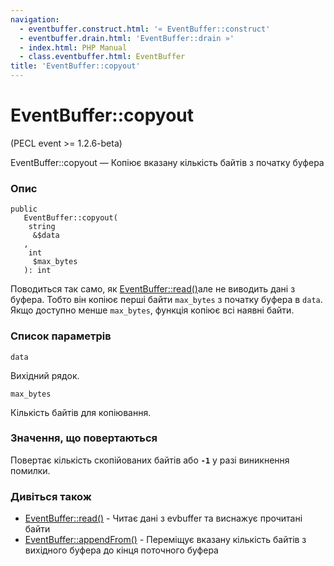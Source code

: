 ```yaml
---
navigation:
  - eventbuffer.construct.html: '« EventBuffer::construct'
  - eventbuffer.drain.html: 'EventBuffer::drain »'
  - index.html: PHP Manual
  - class.eventbuffer.html: EventBuffer
title: 'EventBuffer::copyout'
---
```

# EventBuffer::copyout

(PECL event >= 1.2.6-beta)

EventBuffer::copyout — Копіює вказану кількість байтів з початку буфера

### Опис

```methodsynopsis
public
   EventBuffer::copyout(
    string
     &$data
   , 
    int
     $max_bytes
   ): int
```

Поводиться так само, як [EventBuffer::read()](eventbuffer.read.html)але не виводить дані з буфера. Тобто він копіює перші байти `max_bytes` з початку буфера в `data`. Якщо доступно менше `max_bytes`, функція копіює всі наявні байти.

### Список параметрів

`data`

Вихідний рядок.

`max_bytes`

Кількість байтів для копіювання.

### Значення, що повертаються

Повертає кількість скопійованих байтів або **`-1`** у разі виникнення помилки.

### Дивіться також

-   [EventBuffer::read()](eventbuffer.read.html) - Читає дані з evbuffer та виснажує прочитані байти
-   [EventBuffer::appendFrom()](eventbuffer.appendfrom.html) - Переміщує вказану кількість байтів з вихідного буфера до кінця поточного буфера
